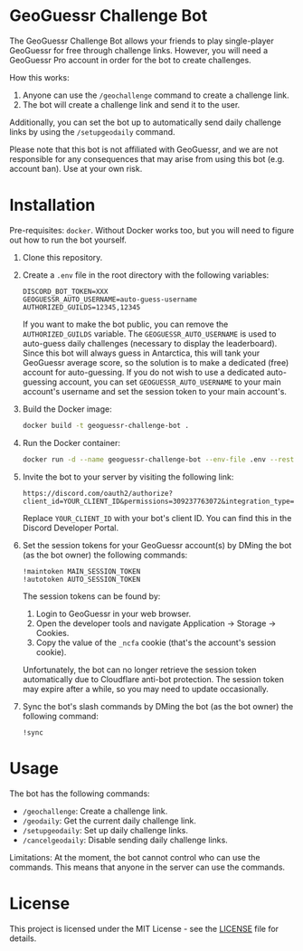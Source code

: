 # GeoGuessr Challenge Bot

The GeoGuessr Challenge Bot allows your friends to play single-player GeoGuessr for free through challenge links. However, you will need a GeoGuessr Pro account in order for the bot to create challenges.

How this works:
1. Anyone can use the `/geochallenge` command to create a challenge link.
2. The bot will create a challenge link and send it to the user.

Additionally, you can set the bot up to automatically send daily challenge links by using the `/setupgeodaily` command.

Please note that this bot is not affiliated with GeoGuessr, and we are not responsible for any consequences that may arise from using this bot (e.g. account ban). Use at your own risk.

# Installation

Pre-requisites: `docker`. Without Docker works too, but you will need to figure out how to run the bot yourself.

1. Clone this repository.
2. Create a `.env` file in the root directory with the following variables:
    ```dotenv
    DISCORD_BOT_TOKEN=XXX
    GEOGUESSR_AUTO_USERNAME=auto-guess-username
    AUTHORIZED_GUILDS=12345,12345
    ```
   If you want to make the bot public, you can remove the `AUTHORIZED_GUILDS` variable.
   The `GEOGUESSR_AUTO_USERNAME` is used to auto-guess daily challenges (necessary to display the leaderboard). Since this bot will always guess in Antarctica, this will tank your GeoGuessr average score, so the solution is to make a dedicated (free) account for auto-guessing. If you do not wish to use a dedicated auto-guessing account, you can set `GEOGUESSR_AUTO_USERNAME` to your main account's username and set the session token to your main account's.

3. Build the Docker image:
    ```bash
    docker build -t geoguessr-challenge-bot .
    ```
4. Run the Docker container:
    ```bash
    docker run -d --name geoguessr-challenge-bot --env-file .env --restart on-failure -v data:/geoguessr/data geoguessr-challenge-bot:latest
    ```
5. Invite the bot to your server by visiting the following link:
   ```
   https://discord.com/oauth2/authorize?client_id=YOUR_CLIENT_ID&permissions=309237763072&integration_type=0&scope=bot+applications.commands
   ```
    Replace `YOUR_CLIENT_ID` with your bot's client ID. You can find this in the Discord Developer Portal.

6. Set the session tokens for your GeoGuessr account(s) by DMing the bot (as the bot owner) the following commands:
   ```
   !maintoken MAIN_SESSION_TOKEN
   !autotoken AUTO_SESSION_TOKEN
   ```
   The session tokens can be found by:

   1. Login to GeoGuessr in your web browser. 
   2. Open the developer tools and navigate Application → Storage → Cookies. 
   3. Copy the value of the `_ncfa` cookie (that's the account's session cookie).

   Unfortunately, the bot can no longer retrieve the session token automatically due to Cloudflare anti-bot protection. The session token may expire after a while, so you may need to update occasionally.

7. Sync the bot's slash commands by DMing the bot (as the bot owner) the following command:
   ```
   !sync
   ```


# Usage

The bot has the following commands:
- `/geochallenge`: Create a challenge link.
- `/geodaily`: Get the current daily challenge link.
- `/setupgeodaily`: Set up daily challenge links.
- `/cancelgeodaily`: Disable sending daily challenge links.

Limitations: At the moment, the bot cannot control who can use the commands. This means that anyone in the server can use the commands.

# License

This project is licensed under the MIT License - see the [LICENSE](LICENSE) file for details.
